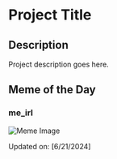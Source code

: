 # Project Title

## Description

Project description goes here.

## Meme of the Day

### me_irl
![Meme Image](https://i.redd.it/1fp7pbyq7j7d1.png)

Updated on: [6/21/2024]